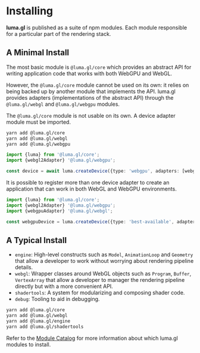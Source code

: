 # Installing

**luma.gl** is published as a suite of npm modules. Each module responsible for a particular part of the rendering stack.

## A Minimal Install

The most basic module is `@luma.gl/core` which provides an abstract API for writing application code
that works with both WebGPU and WebGL.

However, the `@luma.gl/core` module cannot be used on its own: it relies on being backed up by another module
that implements the API. luma.gl provides adapters (implementations of the abstract API)
through the `@luma.gl/webgl` and `@luma.gl/webgpu` modules.

The `@luma.gl/core` module is not usable on its own. A device adapter module must
be imported.

```bash
yarn add @luma.gl/core
yarn add @luma.gl/webgl
yarn add @luma.gl/webgpu
```

```typescript
import {luma} from '@luma.gl/core';
import {webgl2Adapter} '@luma.gl/webgpu';

const device = await luma.createDevice({type: 'webgpu', adapters: [webgl2Adapter], createCanvasContext: ...});
```

It is possible to register more than one device adapter to create an application
that can work in both WebGL and WebGPU environments.

```typescript
import {luma} from '@luma.gl/core';
import {webgl2Adapter} '@luma.gl/webgpu';
import {webgpuAdapter} '@luma.gl/webgl';

const webgpuDevice = luma.createDevice({type: 'best-available', adapters: [webgl2Adapter, webgpuAdapter], createCanvasContext: ...});
```

## A Typical Install

- `engine`: High-level constructs such as `Model`, `AnimationLoop` and `Geometry` that allow a developer to work without worrying about rendering pipeline details.
- `webgl`: Wrapper classes around WebGL objects such as `Program`, `Buffer`, `VertexArray` that allow a developer to manager the rendering pipeline directly but with a more convenient API.
- `shadertools`: A system for modularizing and composing shader code.
- `debug`: Tooling to aid in debugging.


```bash
yarn add @luma.gl/core
yarn add @luma.gl/webgl
yarn add @luma.gl/engine
yarn add @luma.gl/shadertools
```

Refer to the [Module Catalog](/docs/api-reference) for more information about which luma.gl modules to install.
